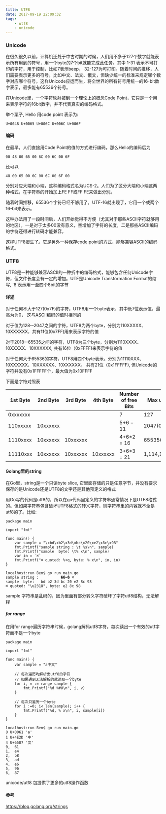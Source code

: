 ```yaml
---
title: UTF8
date: 2017-09-19 22:09:32
tags:
	- utf8
	- unicode
---
```


### Unicode

在很久很久以前，计算机还处于中古时期的时候，人们用不多于127个数字就能表示所有用到的符号，用一个byte的7个bit就能完成此任务。其中 1-31 表示不可打印的字符，用于控制，比如7表示beep， 32-127为可打印。随着时间的推移，人们需要表示更多的符号，比如中文、法文、俄文，但缺少统一的标准来规定哪个数字对应哪个符号。这样Unicode应运而生，将全世界的所有符号用统一的16-bit数字表示，最多能有65536个符号。

<!-- more -->

在Unicode里，一个字符映射被到一个理论上的概念Code Point，它只是一个用来表示字符的16bit数字，并不代表真实的编码格式。

举个栗子, Hello 用code point 表示为:

```
U+0048 U+0065 U+006C U+006C U+006F

```
#### 编码

在最早，人们直接用Code Point的值的方式进行编码，那么Hello的编码后为

```
00 48 00 65 00 6C 00 6C 00 6F
```

还可以

```
48 00 65 00 6C 00 6C 00 6F 00
```

分别对应大端和小端，这种编码格式名为UCS-2。人们为了区分大端和小端这两种格式，在字符串的开始加上FE FF或FF FE来做出分别。

随着时间推移，65536个字符已经不够用了，UTF-16就出现了，它用一个或两个16-bit来表示。

这种办法用了一段时间后，人们开始觉得不方便（尤其对于那些ASCII字符就够用的地区），一是对于太多00没有意义，空增加了字符的长度，二是那些ASCII编码的字符还得进行转码才能兼容。

这样UTF8蛋生了。它是另外一种保存code point的方式，能够兼容ASCII的编码格式。

### UTF8

UTF8是一种能够兼容ASCII的一种折中的编码格式，能够包含任何Unicode字符，但文件长度会有一定的增加。UTF是Unicode Transformation Format的缩写, '8'表示用一至四个8bit的字节

#### 详述

对于任何不大于127(0x7F)的字符，UTF8用一个byte表示，其中低7位表示值，最高为为0， 这与ASCII编码的值时相同的

对于值为128--2047之间的字符，UTF8为两个byte，分别为110XXXXX、10XXXXXX，共有11位(0x7FF)用来表示字符的值

对于2018--65535之间的字符，UTF8为三个byte，分别为1110XXXX、10XXXXX、10XXXXXX, 共有16位（0xFFFF)来表示字符的值

对于任何大于65536的字符，UTF8用四个byte表示。分别为11110XXX、10XXXXXX、10XXXXXX、10XXXXXX。 共有21位（0x1FFFFF), 但Unicode的字符并没有0x1FFFFF个，最大值为0x10FFFF

下面是字符对照表

1st Byte|2nd Byte|3rd Byte|4th Byte | Number of free Bits | Max unicode value
--------|--------|--------|---------|---------------------|-------------------
0xxxxxxx|        |        |         |       7             | 127
110xxxxx|10xxxxxx|        |         |     5+6 = 11        | 2047(0x7F)
1110xxxx|10xxxxxx|10xxxxxx|         |     4+6*2 = 16      | 65535(0xFFFF)
11110xxx|10xxxxxx|10xxxxxx|10xxxxxx |     3+6*3 = 21      | 1,114,111(0x10FFFF)


#### Golang里的string

在Go里，string是一个只读byte slice, 它里面存储的只是任意字节，并没有要求保存的是Unicode还是UTF8的文字还是其他预定义的格式

用Go写的代码是utf8的，所以在go代码里定义的字符串通常情况下是UTF8格式的。但如果字符串包含破坏UTF8格式的转义字符，则字符串里的内容就不全是utf8的了。比如:

```
package main

import "fmt"

func main() {
	var sample = "\xbd\xb2\x3d\xbc\x20\xe2\x8c\x98"
	fmt.Printf("sample string : \t %s\n", sample)
	fmt.Printf("sample  byte: \t% x\n", sample)
	var in = `⌘`
	fmt.Printf("⌘ quoted: %+q, byte: % x\n", in, in)
}

localhost:run Ben$ go run main.go 
sample string :          ��=� ⌘
sample  byte:   bd b2 3d bc 20 e2 8c 98
⌘ quoted: "\u2318", byte: e2 8c 98

```
sample 字符串是乱码的，因为里面有部分转义字符破坏了字符utf8结构，无法解释

##### for range

在用for range遍历字符串时候，golang解码utf8字符，每次读出一个有效的utf字符而不是一个byte

```
package main

import "fmt"

func main() {
	var sample = "a中文"
	
	// 每次遍历均解析出utf8的字符
	// 如果遇到无法解析的就读取一个byte
	for i, v := range sample {
		fmt.Printf("%d %#U\n", i, v)
	}

	// 每次只遍历一个byte
	for i :=0; i< len(sample); i++ {
		fmt.Printf("%d, % x\n", i, sample[i])
	}
}

localhost:run Ben$ go run main.go 
0 U+0061 'a'
1 U+4E2D '中'
4 U+6587 '文'
0,  61
1,  e4
2,  b8
3,  ad
4,  e6
5,  96
6,  87

```

unicode/utf8 包提供了更多的utf8操作函数

#### 参考

https://blog.golang.org/strings










